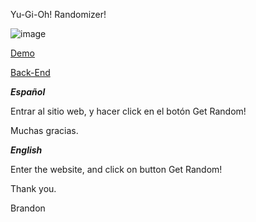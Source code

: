 Yu-Gi-Oh! Randomizer!

![image](https://res.cloudinary.com/daynclfo8/image/upload/v1730124635/ygo_hyolee.png)

[Demo](https://www.youtube.com/watch?v=NEzQ7VnWCLI)

[Back-End](https://github.com/pibelanzallamas/yugioh-back)

_**Español**_

Entrar al sitio web, y hacer click en el botón Get Random!

Muchas gracias.

_**English**_

Enter the website, and click on button Get Random!

Thank you.

Brandon

